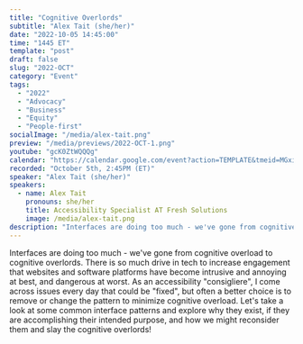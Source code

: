 ```yaml
---
title: "Cognitive Overlords"
subtitle: "Alex Tait (she/her)"
date: "2022-10-05 14:45:00"
time: "1445 ET"
template: "post"
draft: false
slug: "2022-OCT"
category: "Event"
tags:
  - "2022"
  - "Advocacy"
  - "Business"
  - "Equity"
  - "People-first"
socialImage: "/media/alex-tait.png"
preview: "/media/previews/2022-OCT-1.png"
youtube: "gcK0ZtWQQQg"
calendar: "https://calendar.google.com/event?action=TEMPLATE&tmeid=MGxiZ2NtanBwMWlxMXBiZDdrcTQ5NGh0OHMgdGVhbUBhMTF5dGFsa3MuY29t&tmsrc=team%40a11ytalks.com"
recorded: "October 5th, 2:45PM (ET)"
speaker: "Alex Tait (she/her)"
speakers:
  - name: Alex Tait
    pronouns: she/her
    title: Accessibility Specialist AT Fresh Solutions
    image: /media/alex-tait.png
description: "Interfaces are doing too much - we've gone from cognitive overload to cognitive overlords. There is so much drive in tech to increase engagement that websites and software platforms have become intrusive and annoying at best, and dangerous at worst. As an accessibility \"consigliere\", I come across issues every day that could be \"fixed\", but often a better choice is to remove or change the pattern to minimize cognitive overload. Let's take a look at some common interface patterns and explore why they exist, if they are accomplishing their intended purpose, and how we might reconsider them and slay the cognitive overlords!"
---
```

Interfaces are doing too much - we've gone from cognitive overload to cognitive overlords. There is so much drive in tech to increase engagement that websites and software platforms have become intrusive and annoying at best, and dangerous at worst. As an accessibility "consigliere", I come across issues every day that could be "fixed", but often a better choice is to remove or change the pattern to minimize cognitive overload. Let's take a look at some common interface patterns and explore why they exist, if they are accomplishing their intended purpose, and how we might reconsider them and slay the cognitive overlords!
